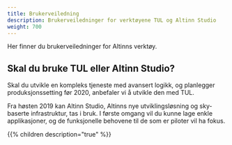 ```yaml
---
title: Brukerveiledning
description: Brukerveiledninger for verktøyene TUL og Altinn Studio
weight: 700
---
```


Her finner du brukerveiledninger for Altinns verktøy.

## Skal du bruke TUL eller Altinn Studio?

Skal du utvikle en kompleks tjeneste med avansert logikk, og planlegger produksjonssetting før 2020, anbefaler vi å utvikle den med TUL.

Fra høsten 2019 kan Altinn Studio, Altinns nye utviklingsløsning og sky-baserte infrastruktur, tas i bruk.
I første omgang vil du kunne lage enkle applikasjoner, og de funksjonelle behovene til de som er piloter vil ha fokus.

{{% children description="true" %}}
